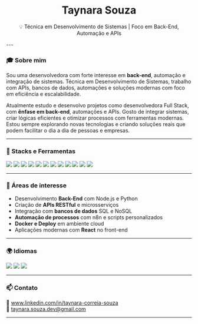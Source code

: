 <h1 align="center">Taynara Souza</h1>

<p align="center">
💡 Técnica em Desenvolvimento de Sistemas | Foco em Back-End, Automação e APIs
</p>
---

### 🎓 Sobre mim

Sou uma desenvolvedora com forte interesse em **back-end**, automação e integração de sistemas. Técnica em Desenvolvimento de Sistemas, trabalho com APIs, bancos de dados, automações e soluções modernas com foco em eficiência e escalabilidade.

Atualmente estudo e desenvolvo projetos como desenvolvedora Full Stack, com **ênfase em back-end**, automações e APIs. Gosto de integrar sistemas, criar lógicas eficientes e otimizar processos com ferramentas modernas. Estou sempre explorando novas tecnologias e criando soluções reais que podem facilitar o dia a dia de pessoas e empresas.

---

### 🧰 Stacks e Ferramentas

<div align="left">
  <img src="https://img.shields.io/badge/JavaScript-F7DF1E?style=for-the-badge&logo=javascript&logoColor=black" />
  <img src="https://img.shields.io/badge/Python-3776AB?style=for-the-badge&logo=python&logoColor=white" />
  <img src="https://img.shields.io/badge/Node.js-339933?style=for-the-badge&logo=node.js&logoColor=white" />
  <img src="https://img.shields.io/badge/React-61DAFB?style=for-the-badge&logo=react&logoColor=black" />
  <img src="https://img.shields.io/badge/MySQL-005C84?style=for-the-badge&logo=mysql&logoColor=white" />
  <img src="https://img.shields.io/badge/MongoDB-47A248?style=for-the-badge&logo=mongodb&logoColor=white" />
  <img src="https://img.shields.io/badge/Git-F05032?style=for-the-badge&logo=git&logoColor=white" />
  <img src="https://img.shields.io/badge/GitHub-181717?style=for-the-badge&logo=github&logoColor=white" />
  <img src="https://img.shields.io/badge/Docker-2496ED?style=for-the-badge&logo=docker&logoColor=white" />
  <img src="https://img.shields.io/badge/n8n-EF6C00?style=for-the-badge&logo=n8n&logoColor=white" />
  <img src="https://img.shields.io/badge/Google_Cloud-4285F4?style=for-the-badge&logo=googlecloud&logoColor=white" />
  <img src="https://img.shields.io/badge/VSCode-007ACC?style=for-the-badge&logo=visualstudiocode&logoColor=white" />
</div>

---

### 🚀 Áreas de interesse

- Desenvolvimento **Back-End** com Node.js e Python  
- Criação de **APIs RESTful** e microsserviços  
- Integração com **bancos de dados** SQL e NoSQL  
- **Automação de processos** com n8n e scripts personalizados  
- **Docker e Deploy** em ambiente cloud  
- Aplicações modernas com **React** no front-end

---

### 🌍 Idiomas

<div align="left">
  <img src="https://img.shields.io/badge/-Native_Portuguese-green?style=for-the-badge&logo=googletranslate&logoColor=white" />
  <img src="https://img.shields.io/badge/-Advanced_Spanish-yellow?style=for-the-badge&logo=googletranslate&logoColor=white" />
  <img src="https://img.shields.io/badge/-Learning_English-blue?style=for-the-badge&logo=googletranslate&logoColor=white" />
</div>

---

### 📫 Contato

📌 www.linkedin.com/in/taynara-correia-souza  
📧 taynara.souza.dev@gmail.com

---


